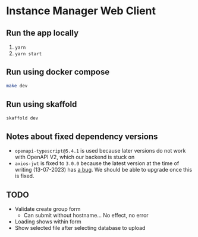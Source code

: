 # Instance Manager Web Client

## Run the app locally

1. `yarn`
2. `yarn start`

## Run using docker compose

```sh
make dev
```

## Run using skaffold

```sh
skaffold dev
```

## Notes about fixed dependency versions

-   `openapi-typescript@5.4.1` is used because later versions do not work with OpenAPI V2, which our backend is stuck on
-   `axios-jwt` is fixed to `3.0.0` because the latest version at the time of writing (13-07-2023)
    has [a bug](https://github.com/jetbridge/axios-jwt/issues/57). We should be able to upgrade once this is fixed.

## TODO

-   Validate create group form
    -   Can submit without hostname... No effect, no error
-   Loading shows within form
-   Show selected file after selecting database to upload
